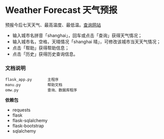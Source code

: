 # Weather Forecast  天气预报
预报今后七天天气、最高温度、最低温。[查询网站](http://kirolan.pythonanywhere.com/)

- 输入城市名拼音「shanghai」，回车或点击「查询」获得天气情况；
- 输入城市名，空格，天晴情况「shanghai 晴」，可修改该城市当天天气情况；
- 点击「帮助」获得帮助信息；
- 点击「历史」获得历史查询信息。

### 文档说明
```
flask_app.py       主程序
manu.py            帮助文档
omw.py             查询、数据库程序
```

**依赖包**
- requests
- flask
- flask-sqlalchemy
- flask-bootstrap
- sqlalchemy
